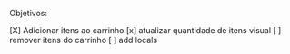 Objetivos:

[X] Adicionar itens ao carrinho
[x] atualizar quantidade de itens visual
[ ] remover itens do carrinho
[ ] add locals
